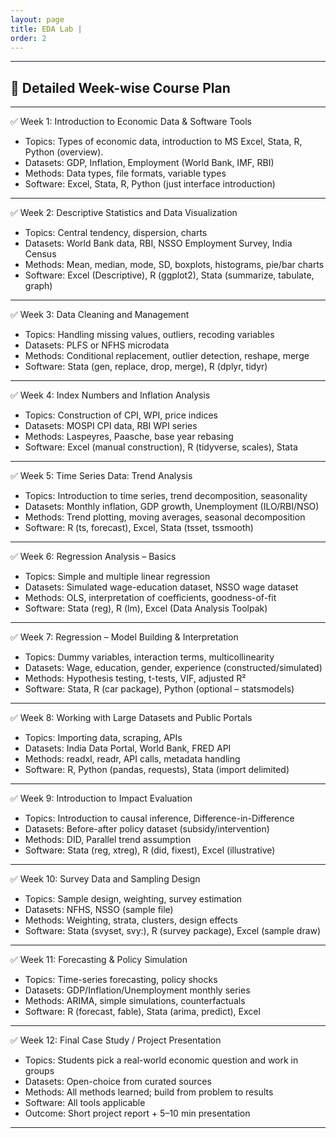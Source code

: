 ```yaml
---
layout: page
title: EDA Lab |
order: 2
---
```


-----------------------------

## 📘 Detailed Week-wise Course Plan

----------------------------- 

✅ Week 1: Introduction to Economic Data & Software Tools
-	Topics: Types of economic data, introduction to MS Excel, Stata, R, Python (overview).
-	Datasets: GDP, Inflation, Employment (World Bank, IMF, RBI)
-	Methods: Data types, file formats, variable types
-	Software: Excel, Stata, R, Python (just interface introduction)

----------------------------- 

✅ Week 2: Descriptive Statistics and Data Visualization
-	Topics: Central tendency, dispersion, charts
-	Datasets: World Bank data, RBI, NSSO Employment Survey, India Census 
-	Methods: Mean, median, mode, SD, boxplots, histograms, pie/bar charts
-	Software: Excel (Descriptive), R (ggplot2), Stata (summarize, tabulate, graph)

----------------------------- 

✅ Week 3: Data Cleaning and Management
-	Topics: Handling missing values, outliers, recoding variables
-	Datasets: PLFS or NFHS microdata
-	Methods: Conditional replacement, outlier detection, reshape, merge
-	Software: Stata (gen, replace, drop, merge), R (dplyr, tidyr)

----------------------------- 

✅ Week 4: Index Numbers and Inflation Analysis
-	Topics: Construction of CPI, WPI, price indices
-	Datasets: MOSPI CPI data, RBI WPI series
-	Methods: Laspeyres, Paasche, base year rebasing
-	Software: Excel (manual construction), R (tidyverse, scales), Stata

----------------------------- 

✅ Week 5: Time Series Data: Trend Analysis
-	Topics: Introduction to time series, trend decomposition, seasonality
-	Datasets: Monthly inflation, GDP growth, Unemployment (ILO/RBI/NSO)
-	Methods: Trend plotting, moving averages, seasonal decomposition
-	Software: R (ts, forecast), Excel, Stata (tsset, tssmooth)

----------------------------- 

✅ Week 6: Regression Analysis – Basics
-	Topics: Simple and multiple linear regression
-	Datasets: Simulated wage-education dataset, NSSO wage dataset
-	Methods: OLS, interpretation of coefficients, goodness-of-fit
-	Software: Stata (reg), R (lm), Excel (Data Analysis Toolpak)

----------------------------- 

✅ Week 7: Regression – Model Building & Interpretation
-	Topics: Dummy variables, interaction terms, multicollinearity
-	Datasets: Wage, education, gender, experience (constructed/simulated)
-	Methods: Hypothesis testing, t-tests, VIF, adjusted R²
-	Software: Stata, R (car package), Python (optional – statsmodels)

----------------------------- 

✅ Week 8: Working with Large Datasets and Public Portals
-	Topics: Importing data, scraping, APIs
-	Datasets: India Data Portal, World Bank, FRED API
-	Methods: readxl, readr, API calls, metadata handling
-	Software: R, Python (pandas, requests), Stata (import delimited)

----------------------------- 

✅ Week 9: Introduction to Impact Evaluation
-	Topics: Introduction to causal inference, Difference-in-Difference
-	Datasets: Before-after policy dataset (subsidy/intervention)
-	Methods: DID, Parallel trend assumption
-	Software: Stata (reg, xtreg), R (did, fixest), Excel (illustrative)

-----------------------------

✅ Week 10: Survey Data and Sampling Design
-	Topics: Sample design, weighting, survey estimation
-	Datasets: NFHS, NSSO (sample file)
-	Methods: Weighting, strata, clusters, design effects
-	Software: Stata (svyset, svy:), R (survey package), Excel (sample draw)

----------------------------- 

✅ Week 11: Forecasting & Policy Simulation
-	Topics: Time-series forecasting, policy shocks
-	Datasets: GDP/Inflation/Unemployment monthly series
-	Methods: ARIMA, simple simulations, counterfactuals
-	Software: R (forecast, fable), Stata (arima, predict), Excel

----------------------------- 

✅ Week 12: Final Case Study / Project Presentation
-	Topics: Students pick a real-world economic question and work in groups
-	Datasets: Open-choice from curated sources
-	Methods: All methods learned; build from problem to results
-	Software: All tools applicable
-	Outcome: Short project report + 5–10 min presentation

-----------------------------
<!-- 
<p align="center">
  <b>Quick Links:</b><br>
  <a href="http://non-singularity.github.io/Blog">Blog</a> |
  <a href="http://non-singularity.github.io/Research">Research</a>
  <br><br>
</p> -->